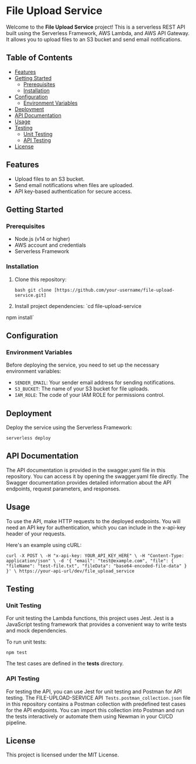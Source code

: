 # File Upload Service

Welcome to the **File Upload Service** project! This is a serverless REST API built using the Serverless Framework, AWS Lambda, and AWS API Gateway. It allows you to upload files to an S3 bucket and send email notifications.

## Table of Contents

- [Features](#features)
- [Getting Started](#getting-started)
  - [Prerequisites](#prerequisites)
  - [Installation](#installation)
- [Configuration](#configuration)
  - [Environment Variables](#environment-variables)
- [Deployment](#deployment)
- [API Documentation](#api-documentation)
- [Usage](#usage)
- [Testing](#testing)
  - [Unit Testing](#unit-testing)
  - [API Testing](#api-testing)
- [License](#license)

## Features

- Upload files to an S3 bucket.
- Send email notifications when files are uploaded.
- API key-based authentication for secure access.

## Getting Started

### Prerequisites

- Node.js (v14 or higher)
- AWS account and credentials
- Serverless Framework

### Installation

1. Clone this repository:

   `bash
   git clone [https://github.com/your-username/file-upload-service.git]`

2. Install project dependencies:
`cd file-upload-service

npm install`

## Configuration

### Environment Variables

Before deploying the service, you need to set up the necessary environment variables:

- `SENDER_EMAIL`: Your sender email address for sending notifications.
- `S3_BUCKET`: The name of your S3 bucket for file uploads.
- `IAM_ROLE`: The code of your IAM ROLE for permissions control.

## Deployment

Deploy the service using the Serverless Framework:

`serverless deploy`

## API Documentation

The API documentation is provided in the swagger.yaml file in this repository. You can access it by opening the swagger.yaml file directly. The Swagger documentation provides detailed information about the API endpoints, request parameters, and responses.

## Usage

To use the API, make HTTP requests to the deployed endpoints. You will need an API key for authentication, which you can include in the x-api-key header of your requests.

Here's an example using cURL:

`curl -X POST \
  -H "x-api-key: YOUR_API_KEY_HERE" \
  -H "Content-Type: application/json" \
  -d '{
    "email": "test@example.com",
    "file": {
      "fileName": "test-file.txt",
      "fileData": "base64-encoded-file-data"
    }
  }' \
  https://your-api-url/dev/file_upload_service`

## Testing

### Unit Testing

For unit testing the Lambda functions, this project uses Jest. Jest is a JavaScript testing framework that provides a convenient way to write tests and mock dependencies.

To run unit tests:

`npm test`

The test cases are defined in the __tests__ directory.

### API Testing

For testing the API, you can use Jest for unit testing and Postman for API testing. The FILE-UPLOAD-SERVICE API` Tests.postman_collection.json` file in this repository contains a Postman collection with predefined test cases for the API endpoints. You can import this collection into Postman and run the tests interactively or automate them using Newman in your CI/CD pipeline.

## License
This project is licensed under the MIT License.


